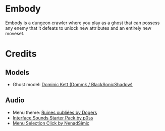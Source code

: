 # Embody

Embody is a dungeon crawler where you play as a ghost that can possess any enemy that it defeats to unlock new attributes and an entirely new moveset.

# Credits

## Models
- Ghost model: [Dominic Kett (Dommk / BlackSonicShadow)](https://www.cgtrader.com/free-3d-models/character/fantasy/ghost-11a024a0-ecbc-4b17-aa26-9cab5ce2e7b4)

## Audio
- Menu theme: [Ruines oubliées by Dogers](https://opengameart.org/content/ruines-oubli%C3%A9es)
- [Interface Sounds Starter Pack by p0ss](https://opengameart.org/content/interface-sounds-starter-pack)
- [Menu Selection Click by NenadSimic](https://opengameart.org/content/menu-selection-click)